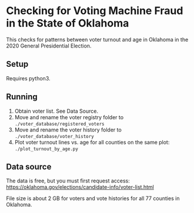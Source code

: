 # Checking for Voting Machine Fraud in the State of Oklahoma

This checks for patterns between voter turnout and age in Oklahoma in the 2020 General Presidential Election.

## Setup

Requires python3.

## Running

1. Obtain voter list. See Data Source.
2. Move and rename the voter registry folder to `./voter_database/registered_voters`
3. Move and rename the voter history folder to `./voter_database/voter_history`
4. Plot voter turnout lines vs. age for all counties on the same plot: `./plot_turnout_by_age.py`

## Data source

The data is free, but you must first request access: https://oklahoma.gov/elections/candidate-info/voter-list.html

File size is about 2 GB for voters and vote histories for all 77 counties in Oklahoma.

